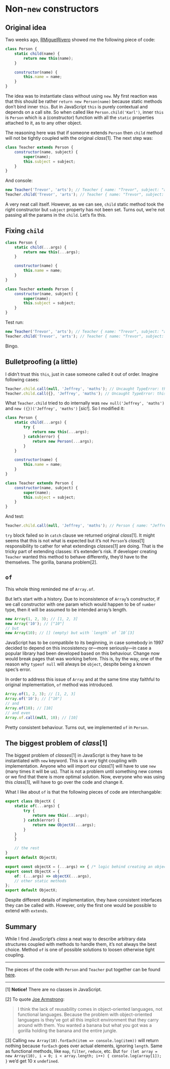 # Non-`new` constructors

## Original idea

Two weeks ago, [RMiguelRivero](https://github.com/RMiguelRivero) showed me the following piece of code:

```javascript
class Person {
    static child(name) {
        return new this(name);
    }

    constructor(name) {
        this.name = name;
    }
}
```

The idea was to instantiate class without using `new`. My first reaction was that this should be rather `return new Person(name)` because static methods don’t bind inner `this`. But in JavaScript `this` is purely contextual and depends on a call site. So when called like `Person.child('Karl')`, inner `this` is `Person` which is a (constructor) function with all the `static` properties attached to it, as to any other object.

The reasoning here was that if someone extends `Person` then `child` method will not be tightly coupled with the original _class_[1]. The next step was:

```javascript
class Teacher extends Person {
    constructor(name, subject) {
        super(name);
        this.subject = subject;
    }
}
```

And console:

```javascript
new Teacher('Trevor', 'arts'); // Teacher { name: "Trevor", subject: "arts" }
Teacher.child('Trevor', 'arts'); // Teacher { name: "Trevor", subject: undefined }
```

A very neat call itself. However, as we can see, `child` static method took the right constructor but `subject` property has not been set. Turns out, we’re not passing all the params in the `child`. Let’s fix this.

## Fixing `child`

```javascript
class Person {
    static child(...args) {
        return new this(...args);
    }

    constructor(name) {
        this.name = name;
    }
}

class Teacher extends Person {
    constructor(name, subject) {
        super(name);
        this.subject = subject;
    }
}
```

Test run:

```javascript
new Teacher('Trevor', 'arts'); // Teacher { name: "Trevor", subject: "arts" }
Teacher.child('Trevor', 'arts'); // Teacher { name: "Trevor", subject: "arts" }
```

Bingo.

## Bulletproofing (a little)

I didn’t trust this `this`, just in case someone called it out of order. Imagine following cases:

```javascript
Teacher.child.call(null, 'Jeffrey', 'maths'); // Uncaught TypeError: this is not a constructor
Teacher.child.call({}, 'Jeffrey', 'maths'); // Uncaught TypeError: this is not a constructor
```

What `Teacher.child` tried to do internally was `new null('Jeffrey', 'maths')` and `new ({})('Jeffrey', 'maths')` [_sic!_]. So I modified it:

```javascript
class Person {
    static child(...args) {
        try {
            return new this(...args);
        } catch(error) {
            return new Person(...args);
        }
    }

    constructor(name) {
        this.name = name;
    }
}

class Teacher extends Person {
    constructor(name, subject) {
        super(name);
        this.subject = subject;
    }
}
```

And test:

```javascript
Teacher.child.call(null, 'Jeffrey', 'maths'); // Person { name: "Jeffrey" }
```

`try` block failed so in `catch` clause we returned original _class_[1]. It might seems that this is not what is expected but it’s not `Person`’s _class_[1] responsibility to cather for what extendings _classes_[1] are doing. That is the tricky part of extending classes: it’s extender’s risk. If developer creating `Teacher` wanted this method to behave differently, they’d have to the themselves. The gorilla, banana problem[2].

## `of`

This whole thing reminded me of `Array.of`.

But let’s start with a history. Due to inconsistence of `Array`’s constructor, if we call constructor with one param which would happen to be of `number` type, then it will be assumed to be intended array’s length.

```javascript
new Array(1, 2, 3); // [1, 2, 3]
new Array('10'); // ["10"]
// but
new Array(10); // [] (empty) but with `length` of `10`[3]
```

JavaScript has to be compatibile to its beginning, in case somebody in 1997 decided to depend on this incosistency or—more seriously—in case a popular library had been developed based on this behaviour. Change now would break pages that was working before. This is, by the way, one of the reason why `typeof null` will always be `object`, despite being a known spec’s error.

In order to address this issue of `Array` and at the same time stay faithful to original implementation, `of` method was introduced.

```javascript
Array.of(1, 2, 3); // [1, 2, 3]
Array.of('10'); // ["10"]
// and
Array.of(10); // [10]
// and even
Array.of.call(null, 10); // [10]
```

Pretty consistent behaviour. Turns out, we implemented `of` in `Person`.

## The biggest problem of _class_[1]

The biggest problem of _classes_[1] in JavaScript is they have to be instantiated with `new` keyword. This is a very tight coupling with implementation. Anyone who will import our _class_[1] will have to use `new` (many times it will be us). That is not a problem until something new comes or we find that there is more optimal solution. Now, everyone who was using this _class_[1], will have to go over the code and change it.

What I like about `of` is that the following pieces of code are interchangable:

```javascript
export class ObjectX {
    static of(...args) {
        try {
            return new this(...args);
        } catch(error) {
            return new ObjectX(...args);
        }
    }
    }

    // the rest
}
export default ObjectX;
```

```javascript
export const objectX = (...args) => { /* logic behind creating an object */ };
export const ObjectX = {
    of: (...args) => objectX(...args),
    // other static methods
};
export default ObjectX;
```

Despite different details of implementation, they have consistent interfaces they can be called with. However, only the first one would be possible to extend with `extends`.

## Summary

While I find JavaScript’s _class_ a neat way to describe arbitrary data structures coupled with methods to handle them, it’s not always the best choice. Method `of` is one of possible solutions to loosen otherwise tight coupling.

---

The pieces of the code with `Person` and `Teacher` put together can be found [here](../snippets/non-new-constructors-code.js).

---

[1] **Notice!** There are no classes in JavaScript.

[2] To quote [Joe Armstrong](https://twitter.com/joeerl):

>I think the lack of reusability comes in object-oriented languages, not functional languages. Because the problem with object-oriented languages is they’ve got all this implicit environment that they carry around with them. You wanted a banana but what you got was a gorilla holding the banana and the entire jungle.

[3] Calling `new Array(10).forEach(item => console.log(item))` will return nothing because `forEach` goes over actual elements, ignoring `length`. Same as functional methods, like `map`, `filter`, `reduce`, etc. But `for (let array = new Array(10), i = 0; i < array.length; i++) { console.log(array[1]); }` we’d get 10 x `undefined`.